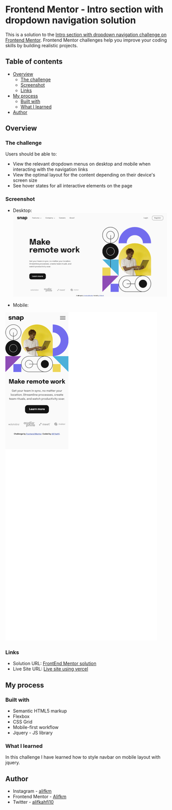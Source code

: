 # Frontend Mentor - Intro section with dropdown navigation solution

This is a solution to the [Intro section with dropdown navigation challenge on Frontend Mentor](https://www.frontendmentor.io/challenges/intro-section-with-dropdown-navigation-ryaPetHE5). Frontend Mentor challenges help you improve your coding skills by building realistic projects. 

## Table of contents

- [Overview](#overview)
  - [The challenge](#the-challenge)
  - [Screenshot](#screenshot)
  - [Links](#links)
- [My process](#my-process)
  - [Built with](#built-with)
  - [What I learned](#what-i-learned)
- [Author](#author)

## Overview

### The challenge

Users should be able to:

- View the relevant dropdown menus on desktop and mobile when interacting with the navigation links
- View the optimal layout for the content depending on their device's screen size
- See hover states for all interactive elements on the page

### Screenshot

- Desktop: ![](./images/SS-desktop%20Frontend%20Mentor%20Intro%20section%20with%20dropdown%20navigation.png)

- Mobile:

![](./images/SS-mobile%20Frontend%20Mentor%20Intro%20section%20with%20dropdown%20navigation.png)

### Links

- Solution URL: [FrontEnd Mentor solution](https://www.frontendmentor.io/solutions/intro-section-with-dropdown-nav-using-html-sass-and-jquery-kKWDb9HjN_)
- Live Site URL: [Live site using vercel](https://intro-section-with-dropdown-navigation-main-alifkm.vercel.app/)

## My process

### Built with

- Semantic HTML5 markup
- Flexbox
- CSS Grid
- Mobile-first workflow
- Jquery - JS library

### What I learned

In this challenge I have learned how to style navbar on mobile layout with jquery.

## Author

- Instagram - [alifkm](https://www.instagram.com/alifkm/)
- Frontend Mentor - [Alifkm](https://www.frontendmentor.io/profile/Alifkm)
- Twitter - [alifkahfi10](https://twitter.com/AlifKahfi10?t=nxZrhm9DfsdiNFUcbeGSZA&s=06)